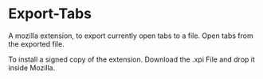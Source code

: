 # Export-Tabs
A mozilla extension, to export currently open tabs to a file. Open tabs from the exported file.

To install a signed copy of the extension. Download the .xpi File and drop it inside Mozilla.
